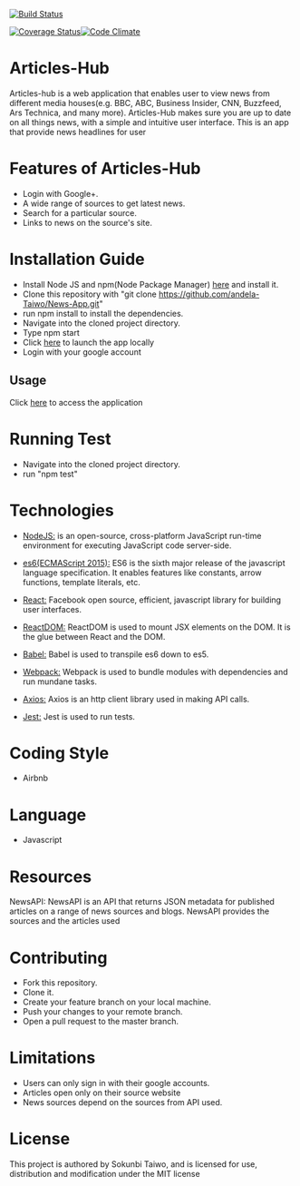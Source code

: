 [![Build Status](https://travis-ci.org/andela-Taiwo/News-App.svg?branch=feedback)](https://travis-ci.org/andela-Taiwo/News-App)

[![Coverage Status](https://coveralls.io/repos/github/andela-Taiwo/Test-News-App/badge.svg?branch=feedback)](https://coveralls.io/github/andela-Taiwo/Test-News-App?branch=test)[![Code Climate](https://codeclimate.com/github/andela-Taiwo/Test-News-App/badges/gpa.svg)](https://codeclimate.com/github/andela-Taiwo/Test-News-App) 

# Articles-Hub
Articles-hub is a web application that enables user to view news from different media houses(e.g. BBC, ABC, Business Insider, CNN, Buzzfeed, Ars Technica, and many more). Articles-Hub makes sure you are up to date on all things news, with a simple and intuitive user interface.
This is an app that provide news headlines for user 

# Features of Articles-Hub
- Login with Google+.
- A wide range of sources to get latest news.
- Search for a particular source.
- Links to news on the source's site.


# Installation Guide
- Install Node JS and npm(Node Package Manager) [here](https://nodejs.org/en/) and install it.
- Clone this repository with "git clone https://github.com/andela-Taiwo/News-App.git"
- run npm install to install the dependencies.
- Navigate into the cloned project directory.
- Type npm start
- Click [here](http://localhost:3000) to launch the app locally
- Login with your google account

## Usage
Click [here](https://articles-hub.herokuapp.com) to access the application 



# Running Test
- Navigate into the cloned project directory.
- run "npm test"

# Technologies

* [NodeJS:](https://nodejs.org/en/) is an open-source, cross-platform JavaScript run-time environment for executing JavaScript code server-side.

* [es6(ECMAScript 2015):](https://en.wikipedia.org/wiki/ECMAScript) ES6 is the sixth major release of the javascript language specification. It enables features like constants, arrow functions, template literals, etc.


* [React:](https://facebook.github.io/react/tutorial/tutorial.html)  Facebook open source, efficient, javascript library for building user interfaces.

* [ReactDOM:](https://facebook.github.io/react/docs/react-dom.html) ReactDOM is used to mount JSX elements on the DOM. It is the glue between React and the DOM.

* [Babel:](https://babeljs.io/)  Babel is used to transpile es6 down to es5.

* [Webpack:](https://webpack.github.io/docs/what-is-webpack.html)  Webpack is used to bundle modules with dependencies and run mundane tasks.

* [Axios:](https://www.npmjs.com/package/axios)  Axios is an http client library used in making API calls.

* [Jest:](https://facebook.github.io/jest/) Jest is used to run tests.

# Coding Style
- Airbnb 

# Language
- Javascript

# Resources
NewsAPI: NewsAPI is an API that returns JSON metadata for published articles on a range of news sources and blogs. NewsAPI provides the sources and the articles used

# Contributing
- Fork this repository.
- Clone it.
- Create your feature branch on your local machine.
- Push your changes to your remote branch.
- Open a pull request to the master branch.


# Limitations
- Users can only sign in with their google accounts.
- Articles open only on their source website
- News sources depend on the  sources from API used.

# License
This project is authored by Sokunbi Taiwo, and is licensed for use, distribution and modification under the MIT license





